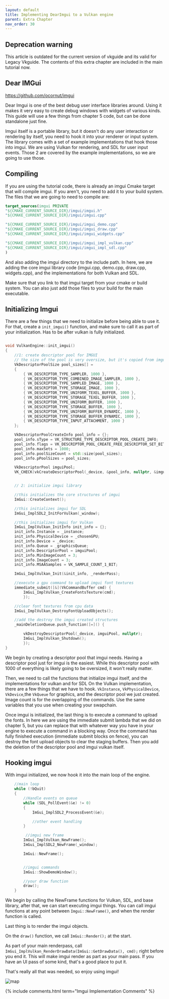 ```yaml
---
layout: default
title: Implementing DearImgui to a Vulkan engine
parent: Extra Chapter
nav_order: 30
---
```

## Deprecation warning
This article is outdated for the current version of vkguide and its valid for Legacy Vkguide. The contents of this extra chapter are included in the main tutorial now.


## Dear IMGui
https://github.com/ocornut/imgui

Dear Imgui is one of the best debug user interface libraries around. Using it makes it very easy to create debug windows with widgets of various kinds.
This guide will use a few things from chapter 5 code, but can be done standalone just fine.

Imgui itself is a portable library, but it doesn't do any user interaction or rendering by itself, you need to hook it into your renderer or input system. The library comes with a set of example implementations that hook those into imgui.
We are using Vulkan for rendering, and SDL for user input events. Those 2 are covered by the example implementations, so we are going to use those.

## Compiling
If you are using the tutorial code, there is already an imgui Cmake target that will compile imgui. If you aren't, you need to add it to your build system.
The files that we are going to need to compile are:
```cmake
target_sources(imgui PRIVATE
"${CMAKE_CURRENT_SOURCE_DIR}/imgui/imgui.h"
"${CMAKE_CURRENT_SOURCE_DIR}/imgui/imgui.cpp"

"${CMAKE_CURRENT_SOURCE_DIR}/imgui/imgui_demo.cpp"
"${CMAKE_CURRENT_SOURCE_DIR}/imgui/imgui_draw.cpp"
"${CMAKE_CURRENT_SOURCE_DIR}/imgui/imgui_widgets.cpp"

"${CMAKE_CURRENT_SOURCE_DIR}/imgui/imgui_impl_vulkan.cpp"
"${CMAKE_CURRENT_SOURCE_DIR}/imgui/imgui_impl_sdl.cpp"
)
```

And also adding the imgui directory to the include path. In here, we are adding the core imgui library code (imgui.cpp, demo.cpp, draw.cpp, widgets.cpp), and the implementations for both Vulkan and SDL.

Make sure that you link to that imgui target from your cmake or build system. You can also just add those files to your build for the main executable.

## Initializing Imgui
There are a few things that we need to initialize before being able to use it.
For that, create a `init_imgui()` function, and make sure to call it as part of your initialization. Has to be after vulkan is fully initialized.

```cpp

void VulkanEngine::init_imgui()
{
	//1: create descriptor pool for IMGUI
	// the size of the pool is very oversize, but it's copied from imgui demo itself.
	VkDescriptorPoolSize pool_sizes[] =
	{
		{ VK_DESCRIPTOR_TYPE_SAMPLER, 1000 },
		{ VK_DESCRIPTOR_TYPE_COMBINED_IMAGE_SAMPLER, 1000 },
		{ VK_DESCRIPTOR_TYPE_SAMPLED_IMAGE, 1000 },
		{ VK_DESCRIPTOR_TYPE_STORAGE_IMAGE, 1000 },
		{ VK_DESCRIPTOR_TYPE_UNIFORM_TEXEL_BUFFER, 1000 },
		{ VK_DESCRIPTOR_TYPE_STORAGE_TEXEL_BUFFER, 1000 },
		{ VK_DESCRIPTOR_TYPE_UNIFORM_BUFFER, 1000 },
		{ VK_DESCRIPTOR_TYPE_STORAGE_BUFFER, 1000 },
		{ VK_DESCRIPTOR_TYPE_UNIFORM_BUFFER_DYNAMIC, 1000 },
		{ VK_DESCRIPTOR_TYPE_STORAGE_BUFFER_DYNAMIC, 1000 },
		{ VK_DESCRIPTOR_TYPE_INPUT_ATTACHMENT, 1000 }
	};

	VkDescriptorPoolCreateInfo pool_info = {};
	pool_info.sType = VK_STRUCTURE_TYPE_DESCRIPTOR_POOL_CREATE_INFO;
	pool_info.flags = VK_DESCRIPTOR_POOL_CREATE_FREE_DESCRIPTOR_SET_BIT;
	pool_info.maxSets = 1000;
	pool_info.poolSizeCount = std::size(pool_sizes);
	pool_info.pPoolSizes = pool_sizes;

	VkDescriptorPool imguiPool;
	VK_CHECK(vkCreateDescriptorPool(_device, &pool_info, nullptr, &imguiPool));


	// 2: initialize imgui library

	//this initializes the core structures of imgui
	ImGui::CreateContext();

	//this initializes imgui for SDL
	ImGui_ImplSDL2_InitForVulkan(_window);

	//this initializes imgui for Vulkan
	ImGui_ImplVulkan_InitInfo init_info = {};
	init_info.Instance = _instance;
	init_info.PhysicalDevice = _chosenGPU;
	init_info.Device = _device;
	init_info.Queue = _graphicsQueue;
	init_info.DescriptorPool = imguiPool;
	init_info.MinImageCount = 3;
	init_info.ImageCount = 3;
	init_info.MSAASamples = VK_SAMPLE_COUNT_1_BIT;

	ImGui_ImplVulkan_Init(&init_info, _renderPass);

	//execute a gpu command to upload imgui font textures
	immediate_submit([&](VkCommandBuffer cmd) {
		ImGui_ImplVulkan_CreateFontsTexture(cmd);
		});

	//clear font textures from cpu data
	ImGui_ImplVulkan_DestroyFontUploadObjects();

	//add the destroy the imgui created structures
	_mainDeletionQueue.push_function([=]() {

		vkDestroyDescriptorPool(_device, imguiPool, nullptr);
		ImGui_ImplVulkan_Shutdown();
		});
}

```

We begin by creating a descriptor pool that imgui needs. Having a descriptor pool just for imgui is the easiest. While this descriptor pool with 1000 of everything is likely going to be oversized, it won't really matter.

Then, we need to call the functions that initialize imgui itself, and the implementations for vulkan and for SDL
On the Vulkan implementation, there are a few things that we have to hook. `VkInstance`, `VkPhysicalDevice`, `VkDevice`,the  `VkQueue` for graphics, and the descriptor pool we just created. Image count is for the overlapping of the commands. Use the same variables that you use when creating your swapchain.

Once imgui is initialized, the last thing is to execute a command to upload the fonts. In here we are using the immediate submit lambda that we did on chapter 5, but you can replace that with whatever way you have in your engine to execute a command in a blocking way. Once the command has fully finished execution (immediate submit blocks on fence), you can destroy the font upload objects to clear the staging buffers. Then you add the deletion of the descriptor pool and imgui vulkan itself.

## Hooking imgui
With imgui initialized, we now hook it into the main loop of the engine.

```cpp
    //main loop
	while (!bQuit)
	{
		//Handle events on queue
		while (SDL_PollEvent(&e) != 0)
		{
            ImGui_ImplSDL2_ProcessEvent(&e);

			//other event handling
		}

		 //imgui new frame
        ImGui_ImplVulkan_NewFrame();
		ImGui_ImplSDL2_NewFrame(_window);

		ImGui::NewFrame();


        //imgui commands
        ImGui::ShowDemoWindow();

        //your draw function
		draw();
	}
```

We begin by calling the NewFrame functions for Vulkan, SDL, and base library, after that, we can start executing imgui things. You can call imgui functions at any point between `Imgui::NewFrame()`, and when the render function is called.

Last thing is to render the imgui objects.

On the `draw()` function, we call `ImGui::Render();` at the start.

As part of your main renderpass, call `ImGui_ImplVulkan_RenderDrawData(ImGui::GetDrawData(), cmd);` right before you end it.
This will make imgui render as part as your main pass. If you have an UI pass of some kind, that's a good place to put it.

That's really all that was needed, so enjoy using imgui!

![map]({{site.baseurl}}/diagrams/IMGUI.png)


{% include comments.html term="Imgui Implementation Comments" %}







